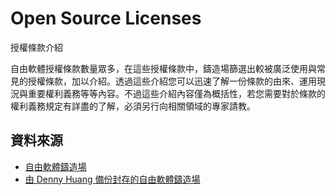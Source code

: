 # Open Source Licenses

授權條款介紹

自由軟體授權條款數量眾多，在這些授權條款中，鑄造場篩選出較被廣泛使用與常見的授權條款，加以介紹。透過這些介紹您可以迅速了解一份條款的由來、運用現況與重要權利義務等等內容。不過這些介紹內容僅為概括性，若您需要對於條款的權利義務規定有詳盡的了解，必須另行向相關領域的專家請教。

## 資料來源

- [自由軟體鑄造場](https://www.openfoundry.org/)
- [由 Denny Huang 備份封存的自由軟體鑄造場](https://ossf.denny.one/)
